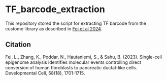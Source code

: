 # TF_barcode_extraction
This repository stored the script for extracting TF barcode from the custome library as described in [Fei et al 2024](https://www.sciencedirect.com/science/article/pii/S1534580723004380?via%3Dihub).

## Citation
Fei, L., Zhang, K., Poddar, N., Hautaniemi, S., & Sahu, B. (2023). Single-cell epigenome analysis identifies molecular events controlling direct conversion of human fibroblasts to pancreatic ductal-like cells. Developmental Cell, 58(18), 1701-1715.
